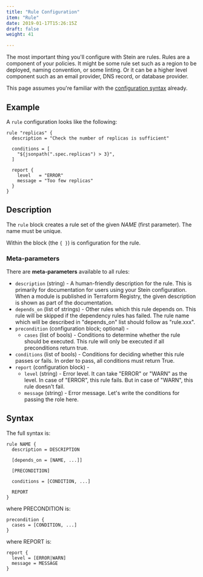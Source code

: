 ```yaml
---
title: "Rule Configuration"
item: "Rule"
date: 2019-01-17T15:26:15Z
draft: false
weight: 41

---
```


The most important thing you'll configure with Stein are rules. Rules are a component of your policies. It might be some rule set such as a region to be deployed, naming convention, or some linting. Or it can be a higher level component such as an email provider, DNS record, or database provider.

This page assumes you're familiar with the [configuration syntax](../syntax/_index.md) already.

## Example

A `rule` configuration looks like the following:

```hcl
rule "replicas" {
  description = "Check the number of replicas is sufficient"

  conditions = [
    "${jsonpath(".spec.replicas") > 3}",
  ]

  report {
    level   = "ERROR"
    message = "Too few replicas"
  }
}
```

## Description

The `rule` block creates a rule set of the given *NAME* (first parameter). The name must be unique.

Within the block (the `{ }`) is configuration for the rule.

### Meta-parameters

There are **meta-parameters** available to all rules:

- `description` (string) - A human-friendly description for the rule. This is primarily for documentation for users using your Stein configuration. When a module is published in Terraform Registry, the given description is shown as part of the documentation.
- `depends_on` (list of strings) - Other rules which this rule depends on. This rule will be skipped if the dependency rules has failed. The rule name which will be described in "depends_on" list should follow as "rule.xxx".
- `precondition` (configuration block; optional) -
    - `cases` (list of bools) - Conditions to determine whether the rule should be executed. This rule will only be executed if all preconditions return true.
- `conditions` (list of bools) - Conditions for deciding whether this rule passes or fails. In order to pass, all conditions must return True.
- `report` (configuration block) -
    - `level` (string) - Error level. It can take "ERROR" or "WARN" as the level. In case of "ERROR", this rule fails. But in case of "WARN", this rule doesn't fail.
    - `message` (string) - Error message. Let's write the conditions for passing the role here.

## Syntax

The full syntax is:

```hcl
rule NAME {
  description = DESCRIPTION

  [depends_on = [NAME, ...]]

  [PRECONDITION]

  conditions = [CONDITION, ...]

  REPORT
}
```

where PRECONDITION is:

```hcl
precondition {
  cases = [CONDITION, ...]
}
```

where REPORT is:

```hcl
report {
  level = [ERROR|WARN]
  message = MESSAGE
}
```
